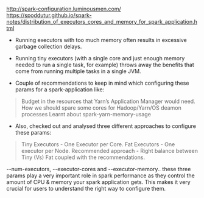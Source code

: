 http://spark-configuration.luminousmen.com/
https://spoddutur.github.io/spark-notes/distribution_of_executors_cores_and_memory_for_spark_application.html


- Running executors with too much memory often results in excessive garbage collection delays.
- Running tiny executors (with a single core and just enough memory needed to run a single task, for example) throws away the benefits that come from running multiple tasks in a single JVM.

- Couple of recommendations to keep in mind which configuring these params for a spark-application like:
> Budget in the resources that Yarn’s Application Manager would need.
> How we should spare some cores for Hadoop/Yarn/OS deamon processes
> Learnt about spark-yarn-memory-usage

- Also, checked out and analysed three different approaches to configure these params:
> Tiny Executors - One Executor per Core. 
> Fat Executors - One executor per Node. 
> Recommended approach - Right balance between Tiny (Vs) Fat coupled with the recommendations.

--num-executors, --executor-cores and --executor-memory.. these three params play a very important role in spark performance as they control the amount of CPU & memory your spark application gets. This makes it very crucial for users to understand the right way to configure them.
